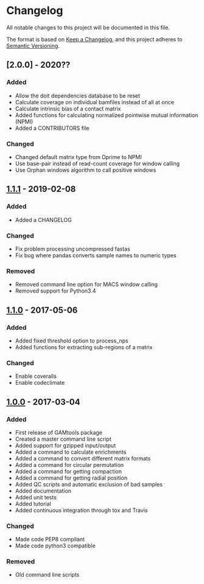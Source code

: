 # Changelog
All notable changes to this project will be documented in this file.

The format is based on [Keep a Changelog](https://keepachangelog.com/en/1.0.0/),
and this project adheres to [Semantic Versioning](https://semver.org/spec/v2.0.0.html).

## [2.0.0] - 2020??
### Added
- Allow the doit dependencies database to be reset
- Calculate coverage on individual bamfiles instead of all at once
- Calculate intrinsic bias of a contact matrix
- Added functions for calculating normalized pointwise mutual information (NPMI)
- Added a CONTRIBUTORS file

### Changed
- Changed default matrix type from Dprime to NPMI
- Use base-pair instead of read-count coverage for window calling
- Use Orphan windows algorithm to call positive windows

## [1.1.1] - 2019-02-08
### Added
- Added a CHANGELOG

### Changed
- Fix problem processing uncompressed fastas
- Fix bug where pandas converts sample names to numeric types

### Removed
- Removed command line option for MACS window calling
- Removed support for Python3.4

## [1.1.0] - 2017-05-06
### Added
- Added fixed threshold option to process_nps
- Added functions for extracting sub-regions of a matrix

### Changed
- Enable coveralls
- Enable codeclimate


## [1.0.0] - 2017-03-04
### Added
- First release of GAMtools package
- Created a master command line script
- Added support for gzipped input/output
- Added a command to calculate enrichments
- Added a command to convert different matrix formats
- Added a command for circular permutation
- Added a command for getting compaction
- Added a command for getting radial position
- Added QC scripts and automatic exclusion of bad samples
- Added documentation
- Added unit tests
- Added tutorial
- Added continuous integration through tox and Travis

### Changed
- Made code PEP8 compliant
- Made code python3 compatible

### Removed
- Old command line scripts

[1.0.0]: https://github.com/pombo-lab/gamtools/compare/nature-2017...v1.0.0
[1.1.0]: https://github.com/pombo-lab/gamtools/compare/v1.0.0...v1.1.0
[1.1.1]: https://github.com/pombo-lab/gamtools/compare/v1.1.0...v1.1.1

